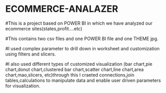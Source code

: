 # ECOMMERCE-ANALAZER
#This is a project based on POWER BI in which we have analyzed our ecommerce sites(states,profit....etc)

#This contains two csv files and one POWER BI file and one THEME jpg.

#I used complex parameter to drill down in worksheet and customization using filters and slicers.

#I also used different types of customized visualization (bar chart,pie chart,donut chart,clustered bar chart,scatter chart,line chart,area chart,mao,slicers, etc)through this I craeted connections,join tables,calculations to manipulate data and enable user driven parameters for visualization.
